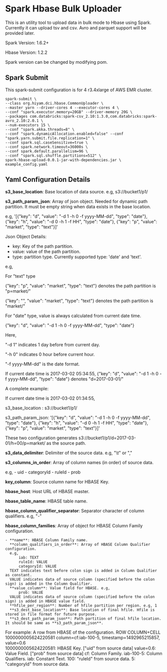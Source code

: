 
# Spark Hbase Bulk Uploader

This is an utility tool to upload data in bulk mode to Hbase using Spark. Currently it can upload tsv and csv. Avro and parquet support will be provided later. 
	
Spark Version: 1.6.2+

Hbase Version: 1.2.2

Spark version can be changed by modifying pom.

## Spark Submit
This spark-submit configuration is for 4 r3.4xlarge of AWS EMR cluster.

	spark-submit \
	--class org.hiyam.dci.hbase.CommonUploader \
	--master yarn --driver-cores 4 --executor-cores 4 \
	--conf "spark.executor.memory=20GB" --driver-memory 20G \
	--packages com.databricks:spark-csv_2.10:1.3.0,com.databricks:spark-avro_2.10:2.0.1 \
	--num-executors 15 \
	--conf "spark.akka.threads=8" \
	--conf "spark.dynamicAllocation.enabled=false" --conf "spark.yarn.submit.file.replication=1" \
	--conf spark.sql.caseSensitive=true \
	--conf spark.network.timeout=36000s \
	--conf spark.default.parallelism=96 \
	--conf "spark.sql.shuffle.partitions=512" \
	spark-hbase-upload-0.0.1-jar-with-dependencies.jar \
	example_config.yaml

## Yaml Configuration Details

**s3_base_location**: Base location of data source. e.g, s3://bucket1/p1/

**s3_path_param_json**: Array of json object. Needed for dynamic path partition. It must be empty string when data exists in the base location. 

e.g, '[{"key": "d", "value": "-d 1 -h 0 -f yyyy-MM-dd", "type": "date"}, {"key": "h", "value": "-d 0 -h 1 -f HH", "type": "date"}, {"key": "p", "value": "market", "type": "text"}]'

Json Object Details:
- key: Key of the path partition.
- value: value of the path partition.
- type: partition type. Currently supported type: 'date' and 'text'.

e.g, 

For "text" type

{"key": "p", "value": "market", "type": "text"} denotes the path partition is "p=market/"

{"key": "", "value": "market", "type": "text"} denotes the path partition is "market/"



For "date" type, value is always calculated from current date time. 

{"key": "d", "value": "-d 1 -h 0 -f yyyy-MM-dd", "type": "date"}

Here, 
	
"-d 1" indicates 1 day before from current day.

"-h 0" indicates 0 hour before current hour.

"-f yyyy-MM-dd" is the date format. 


If current date time is 2017-03-02 05:34:55, {"key": "d", "value": "-d 1 -h 0 -f yyyy-MM-dd", "type": "date"} denotes "d=2017-03-01/"



A complete example: 

If current date time is 2017-03-02 01:34:55,

s3_base_location : s3://bucket1/p1/

s3_path_param_json: '[{"key": "d", "value": "-d 1 -h 0 -f yyyy-MM-dd", "type": "date"}, {"key": "h", "value": "-d 0 -h 1 -f HH", "type": "date"}, {"key": "p", "value": "market", "type": "text"}]'

These two configuration generates s3://bucket1/p1/d=2017-03-01/h=00/p=market/ as the source path.



**s3_data_delimiter**: Delimiter of the source data. e.g, "\\t" or ","

**s3_columns_in_order**: Array of column names (in order) of source data.

e.g,
    - uid
    - categoryId
    - ruleId
    - prob

**key_column**: Source column name for HBASE Key. 

**hbase_host**: Host URL of HBASE master. 

**hbase_table_name**: HBASE table name.

**hbase_column_qualifier_separator**: Separator character of column qualifiers. e.g, "-"

**hbase_column_families**: Array of object for HBASE Column Family configuration.
    
    - **name**: HBASE Column Family name.
      **column_qualifiers_in_order**: Array of HBASE Column Qualifier configuration. 
      e.g, 
          iab: TEXT
          ruleId: VALUE
          categoryId: VALUE
      TEXT indicates text before colon sign is added in Column Qualifier as constant. 
      VALUE indicates data of source column (specified before the colon sign) is added in the Column Qualifier.
      **value_column**: Value field for HBASE. e.g,
          prob: VALUE
      VALUE indicates data of source column (specified before the colon sign) is added in HBASE value field.     
      **hfile_per_region**: Number of hfile partition per region. e.g, 1
      **s3_dest_base_location**: Base location of final hfile. Hfile is stored in file format for future purpose. 
      **s3_dest_path_param_json**: Path partition of final hfile location. It should be same as **s3_path_param_json**.

For example: A row from HBASE of the configuration.
	  ROW                                            COLUMN+CELL                                                                                                                           
 	  1000000005624220581                           column=cf:iab-100-5, timestamp=1492965215857, value=0.6  
1000000005624220581: HBASE Key. ["uid" from source data]
value=0.6: Value Field. ["prob" from source data]
cf: Column Family.
iab-100-5: Column Qualifiers. 
	iab: Constant Text.
	100: "ruleId"  from source data.
	5: "categoryId" from source data.
